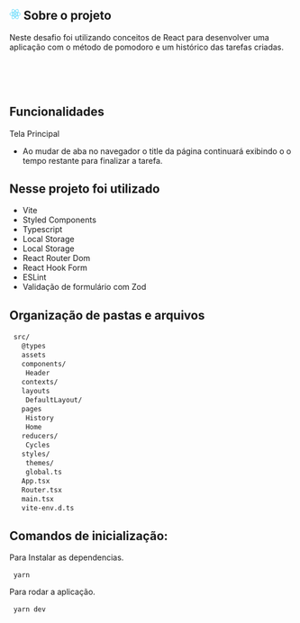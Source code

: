 ## <img width="20" height="20" src="https://raw.githubusercontent.com/devicons/devicon/master/icons/react/react-original.svg" /> Sobre o projeto

Neste desafio foi utilizando conceitos de React para desenvolver uma aplicação com o método de pomodoro e um histórico das tarefas criadas.

<br />
<img src="">

<br />
<img src="">

## Funcionalidades

Tela Principal

- Ao mudar de aba no navegador o title da página continuará exibindo o o tempo restante para finalizar a tarefa.

## Nesse projeto foi utilizado

- Vite
- Styled Components
- Typescript
- Local Storage
- Local Storage
- React Router Dom
- React Hook Form
- ESLint
- Validação de formulário com Zod

## Organização de pastas e arquivos

```shell
 src/
   @types
   assets
   components/
    Header
   contexts/
   layouts
    DefaultLayout/
   pages
    History
    Home
   reducers/
    Cycles
   styles/
    themes/
    global.ts
   App.tsx
   Router.tsx
   main.tsx
   vite-env.d.ts
```

## Comandos de inicialização:

Para Instalar as dependencias.

```
 yarn
```

Para rodar a aplicação.

```
 yarn dev
```
